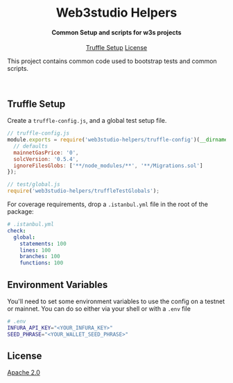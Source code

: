 <h1 align="center">
  Web3studio Helpers
  <br/>
</h1>

<h4 align="center">
 Common Setup and scripts for w3s projects
</h4>

<p align="center">
  <a href="#truffle-setup">Truffle Setup</a>
  <a href="#license">License</a>
</p>

This project contains common code used to bootstrap tests and common scripts.

<br/>

## Truffle Setup

Create a `truffle-config.js`, and a global test setup file.

```js
// truffle-config.js
module.exports = require('web3studio-helpers/truffle-config')(__dirname, {
  // defaults
  mainnetGasPrice: '0',
  solcVersion: '0.5.4',
  ignoreFilesGlobs: ['**/node_modules/**', '**/Migrations.sol']
});
```

```js
// test/global.js
require('web3studio-helpers/truffleTestGlobals');
```

For coverage requirements, drop a `.istanbul.yml` file in the root of the package:

```yaml
# .istanbul.yml
check:
  global:
    statements: 100
    lines: 100
    branches: 100
    functions: 100
```

## Environment Variables

You'll need to set some environment variables to use the config on a testnet or mainnet. You can do so either via your shell or with a `.env` file

```bash
# .env
INFURA_API_KEY="<YOUR_INFURA_KEY>"
SEED_PHRASE="<YOUR_WALLET_SEED_PHRASE>"
```

## License

[Apache 2.0](LICENSE)
